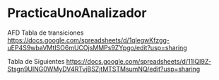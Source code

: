 # PracticaUnoAnalizador
AFD Tabla de transiciones
https://docs.google.com/spreadsheets/d/1qlegwKfzgg-uEP4S9wbaVMtISO6mUCOjsMMPs9ZYpgo/edit?usp=sharing

Tabla de Siguientes
https://docs.google.com/spreadsheets/d/11IQI9Z-Stsgn9UlNG0WMyDV4RTvjBSZjtMTSTMsumNQ/edit?usp=sharing
